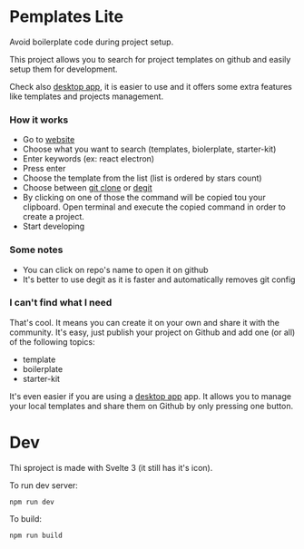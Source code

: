 # Pemplates Lite

Avoid boilerplate code during project setup.

This project allows you to search for project templates on github and easily setup them for development.

Check also <a href="https://github.com/OleksandrDemian/pemplates">desktop app</a>, it is easier to use
and it offers some extra features like templates and projects management.

### How it works

- Go to <a href="https://templates.spicysalmon.tech/">website</a>
- Choose what you want to search (templates, biolerplate, starter-kit)
- Enter keywords (ex: react electron)
- Press enter
- Choose the template from the list (list is ordered by stars count)
- Choose between <a href="https://git-scm.com/docs/git-clone">git clone</a> or <a href="https://www.npmjs.com/package/degit">degit</a>
- By clicking on one of those the command will be copied tou your clipboard. Open terminal and execute the copied command in order to create a project.
- Start developing

### Some notes

- You can click on repo's name to open it on github
- It's better to use degit as it is faster and automatically removes git config

### I can't find what I need

That's cool. It means you can create it on your own and share it with the community. It's easy, just publish your project
on Github and add one (or all) of the following topics:
- template
- boilerplate
- starter-kit

It's even easier if you are using a <a href="https://github.com/OleksandrDemian/pemplates">desktop app</a> app.
It allows you to manage your local templates and share them on Github by only pressing one button.

# Dev
Thi sproject is made with Svelte 3 (it still has it's icon).

To run dev server:
```
npm run dev
```

To build:
```
npm run build
``` 
